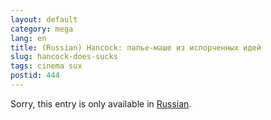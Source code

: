 ```yaml
---
layout: default
category: mega
lang: en
title: (Russian) Hancock: папье-маше из испорченных идей
slug: hancock-does-sucks
tags: cinema sux 
postid: 444
---
```

<p>Sorry, this entry is only available in <a href="http://mega.genn.org/export/getposts.php">Russian</a>.</p>